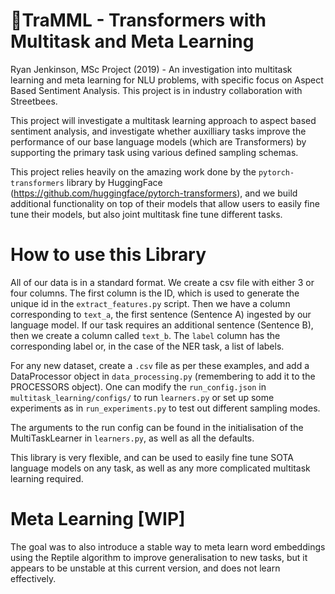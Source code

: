 # :robot:TraMML - Transformers with Multitask and Meta Learning
Ryan Jenkinson, MSc Project (2019) - An investigation into multitask learning and meta learning for NLU problems, with specific focus on Aspect Based Sentiment Analysis. This project is in industry collaboration with Streetbees.

This project will investigate a multitask learning approach to aspect based sentiment analysis, and investigate whether auxilliary tasks improve the performance of our base language models (which are Transformers) by supporting the primary task using various defined sampling schemas.

This project relies heavily on the amazing work done by the ```pytorch-transformers``` library by HuggingFace (https://github.com/huggingface/pytorch-transformers), and we build additional functionality on top of their models that allow users to easily fine tune their models, but also joint multitask fine tune different tasks.

# How to use this Library
All of our data is in a standard format. We create a csv file with either 3 or four columns. The first column is the ID, which is used to generate the unique id in the ```extract_features.py``` script. Then we have a column corresponding to ```text_a```, the first sentence (Sentence A) ingested by our language model. If our task requires an additional sentence (Sentence B), then we create a column called ```text_b```. The ```label``` column has the corresponding label or, in the case of the NER task, a list of labels.

For any new dataset, create a ```.csv``` file as per these examples, and add a DataProcessor object in ```data_processing.py``` (remembering to add it to the PROCESSORS object). One can modify the ```run_config.json``` in ```multitask_learning/configs/``` to run ```learners.py``` or set up some experiments as in ```run_experiments.py``` to test out different sampling modes.

The arguments to the run config can be found in the initialisation of the MultiTaskLearner in ```learners.py```, as well as all the defaults.

This library is very flexible, and can be used to easily fine tune SOTA language models on any task, as well as any more complicated multitask learning required.

# Meta Learning [WIP]
The goal was to also introduce a stable way to meta learn word embeddings using the Reptile algorithm to improve generalisation to new tasks, but it appears to be unstable at this current version, and does not learn effectively. 
